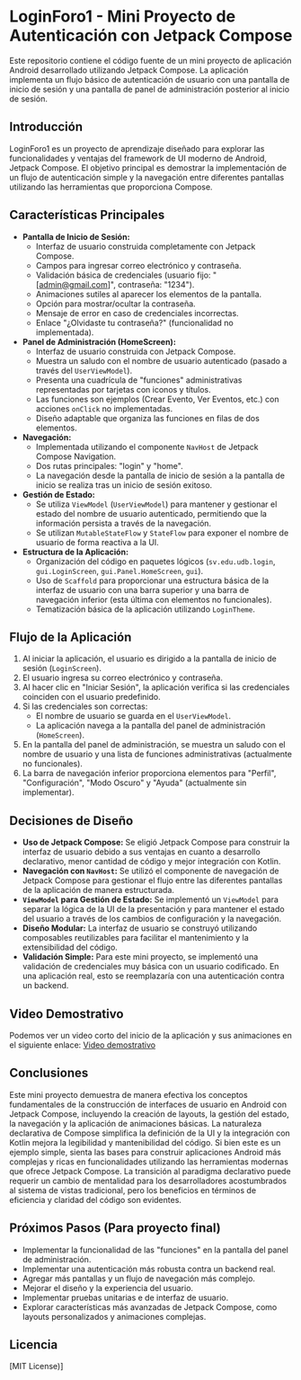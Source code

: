 # LoginForo1 - Mini Proyecto de Autenticación con Jetpack Compose

Este repositorio contiene el código fuente de un mini proyecto de aplicación Android desarrollado utilizando Jetpack Compose. La aplicación implementa un flujo básico de autenticación de usuario con una pantalla de inicio de sesión y una pantalla de panel de administración posterior al inicio de sesión.

## Introducción

LoginForo1 es un proyecto de aprendizaje diseñado para explorar las funcionalidades y ventajas del framework de UI moderno de Android, Jetpack Compose. El objetivo principal es demostrar la implementación de un flujo de autenticación simple y la navegación entre diferentes pantallas utilizando las herramientas que proporciona Compose.

## Características Principales

* **Pantalla de Inicio de Sesión:**
    * Interfaz de usuario construida completamente con Jetpack Compose.
    * Campos para ingresar correo electrónico y contraseña.
    * Validación básica de credenciales (usuario fijo: "[admin@gmail.com]", contraseña: "1234").
    * Animaciones sutiles al aparecer los elementos de la pantalla.
    * Opción para mostrar/ocultar la contraseña.
    * Mensaje de error en caso de credenciales incorrectas.
    * Enlace "¿Olvidaste tu contraseña?" (funcionalidad no implementada).
* **Panel de Administración (HomeScreen):**
    * Interfaz de usuario construida con Jetpack Compose.
    * Muestra un saludo con el nombre de usuario autenticado (pasado a través del `UserViewModel`).
    * Presenta una cuadrícula de "funciones" administrativas representadas por tarjetas con iconos y títulos.
    * Las funciones son ejemplos (Crear Evento, Ver Eventos, etc.) con acciones `onClick` no implementadas.
    * Diseño adaptable que organiza las funciones en filas de dos elementos.
* **Navegación:**
    * Implementada utilizando el componente `NavHost` de Jetpack Compose Navigation.
    * Dos rutas principales: "login" y "home".
    * La navegación desde la pantalla de inicio de sesión a la pantalla de inicio se realiza tras un inicio de sesión exitoso.
* **Gestión de Estado:**
    * Se utiliza `ViewModel` (`UserViewModel`) para mantener y gestionar el estado del nombre de usuario autenticado, permitiendo que la información persista a través de la navegación.
    * Se utilizan `MutableStateFlow` y `StateFlow` para exponer el nombre de usuario de forma reactiva a la UI.
* **Estructura de la Aplicación:**
    * Organización del código en paquetes lógicos (`sv.edu.udb.login`, `gui.LoginScreen`, `gui.Panel.HomeScreen`, `gui`).
    * Uso de `Scaffold` para proporcionar una estructura básica de la interfaz de usuario con una barra superior y una barra de navegación inferior (esta última con elementos no funcionales).
    * Tematización básica de la aplicación utilizando `LoginTheme`.

## Flujo de la Aplicación

1.  Al iniciar la aplicación, el usuario es dirigido a la pantalla de inicio de sesión (`LoginScreen`).
2.  El usuario ingresa su correo electrónico y contraseña.
3.  Al hacer clic en "Iniciar Sesión", la aplicación verifica si las credenciales coinciden con el usuario predefinido.
4.  Si las credenciales son correctas:
    * El nombre de usuario se guarda en el `UserViewModel`.
    * La aplicación navega a la pantalla del panel de administración (`HomeScreen`).
5.  En la pantalla del panel de administración, se muestra un saludo con el nombre de usuario y una lista de funciones administrativas (actualmente no funcionales).
6.  La barra de navegación inferior proporciona elementos para "Perfil", "Configuración", "Modo Oscuro" y "Ayuda" (actualmente sin implementar).

## Decisiones de Diseño

* **Uso de Jetpack Compose:** Se eligió Jetpack Compose para construir la interfaz de usuario debido a sus ventajas en cuanto a desarrollo declarativo, menor cantidad de código y mejor integración con Kotlin.
* **Navegación con `NavHost`:** Se utilizó el componente de navegación de Jetpack Compose para gestionar el flujo entre las diferentes pantallas de la aplicación de manera estructurada.
* **`ViewModel` para Gestión de Estado:** Se implementó un `ViewModel` para separar la lógica de la UI de la presentación y para mantener el estado del usuario a través de los cambios de configuración y la navegación.
* **Diseño Modular:** La interfaz de usuario se construyó utilizando composables reutilizables para facilitar el mantenimiento y la extensibilidad del código.
* **Validación Simple:** Para este mini proyecto, se implementó una validación de credenciales muy básica con un usuario codificado. En una aplicación real, esto se reemplazaría con una autenticación contra un backend.

## Video Demostrativo

Podemos ver un video corto del inicio de la aplicación y sus animaciones en el siguiente enlace:  [Video demostrativo](https://drive.google.com/file/d/1t9LZ6tcdfOpT81eJy9JQgENGJknVLCPp/view?usp=sharing)

## Conclusiones

Este mini proyecto demuestra de manera efectiva los conceptos fundamentales de la construcción de interfaces de usuario en Android con Jetpack Compose, incluyendo la creación de layouts, la gestión del estado, la navegación y la aplicación de animaciones básicas. La naturaleza declarativa de Compose simplifica la definición de la UI y la integración con Kotlin mejora la legibilidad y mantenibilidad del código. Si bien este es un ejemplo simple, sienta las bases para construir aplicaciones Android más complejas y ricas en funcionalidades utilizando las herramientas modernas que ofrece Jetpack Compose. La transición al paradigma declarativo puede requerir un cambio de mentalidad para los desarrolladores acostumbrados al sistema de vistas tradicional, pero los beneficios en términos de eficiencia y claridad del código son evidentes.

## Próximos Pasos (Para proyecto final)

* Implementar la funcionalidad de las "funciones" en la pantalla del panel de administración.
* Implementar una autenticación más robusta contra un backend real.
* Agregar más pantallas y un flujo de navegación más complejo.
* Mejorar el diseño y la experiencia del usuario.
* Implementar pruebas unitarias e de interfaz de usuario.
* Explorar características más avanzadas de Jetpack Compose, como layouts personalizados y animaciones complejas.

## Licencia

[MIT License)]

